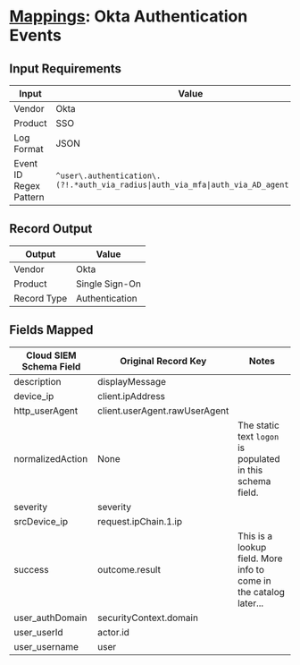 # [Mappings](README.md): Okta Authentication Events

## Input Requirements

|Input|Value|
|-----|-----|
|Vendor|Okta|
|Product|SSO|
|Log Format|JSON|
|Event ID Regex Pattern|`^user\.authentication\.(?!.*auth_via_radius\|auth_via_mfa\|auth_via_AD_agent\|sso).*$`|

## Record Output

|Output|Value|
|------|-----|
|Vendor|Okta|
|Product|Single Sign-On|
|Record Type|Authentication|

## Fields Mapped

|Cloud SIEM Schema Field|Original Record Key|Notes|
|-----------------------|-------------------|-----|
|description|displayMessage||
|device_ip|client.ipAddress||
|http_userAgent|client.userAgent.rawUserAgent||
|normalizedAction|None|The static text `logon` is populated in this schema field.|
|severity|severity||
|srcDevice_ip|request.ipChain.1.ip||
|success|outcome.result|This is a lookup field. More info to come in the catalog later...|
|user_authDomain|securityContext.domain||
|user_userId|actor.id||
|user_username|user||

